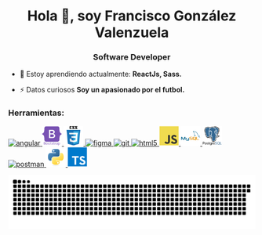 <h1 align = "center"> Hola 👋, soy Francisco González Valenzuela </h1>
<h3 align = "center"> Software Developer </h3>

- 🌱 Estoy aprendiendo actualmente:  **ReactJs, Sass.**

- ⚡ Datos curiosos **Soy un apasionado por el futbol.**



<h3 align = "left">Herramientas: </h3>

 <p align = "left"> <a href="#" target="_blank" rel="noreferrer"> <img src = "https://angular.io/assets/images/logos/angular/angular.svg" alt ="angular" width = "40" height = "40" /><a href="#" target="_blank" rel="noreferrer"> <img src = "https://raw.githubusercontent.com/devicons/devicon/master/icons/bootstrap/bootstrap-plain-wordmark.svg" alt ="bootstrap" width = "40" height = "40" /> <a href="#" target="_blank" rel="noreferrer"> <img src = "https://raw.githubusercontent.com/devicons/devicon/master/icons/css3/css3-original-wordmark.svg" alt ="css3" width = "40" height = "40" /><a href="#" target="_blank" rel="noreferrer"> <img src = "https://www.vectorlogo.zone/logos/figma/figma-icon.svg" alt ="figma" width = "40" height = "40" /><a href="#" target="_blank" rel="noreferrer"> <img src = "https://www.vectorlogo.zone/logos/git-scm/git-scm-icon.svg" alt ="git" width = "40" height = "40" /><a href="#" target="_blank" rel="noreferrer"> <img src = "https://raw.githubusercontent.com/devicons/devicon%20/master/icons/html5/html5-original-wordmark.svg" alt ="html5" width = "40" height = "40" /><a href="#" target="_blank" rel="noreferrer"> <img src = "https://raw.githubusercontent.com/devicons/devicon/master/icons/javascript/javascript-original.svg" alt ="javascript" width = "40" height = "40" /><a href="#" target="_blank" rel="noreferrer"> <img src = "https://raw.githubusercontent.com/devicons/devicon/master/icons/mysql/mysql-original-wordmark.svg" alt ="mysql" width = "40" height = "40" /><a href="https://www.postgresql.org" target="_blank" rel="noreferrer"> <img src = "https://raw.githubusercontent.com/devicons/devicon/master/icons/postgresql/postgresql-original-wordmark.svg" alt ="postgresql" width = "40" height = "40" /><a href="#" target="_blank" rel="noreferrer"> <img src = "https://www.vectorlogo.zone/logos/getpostman/getpostman-icon.svg" alt="postman" width = "40" height = "40" /><a href="https://www.python.org" target="_blank" rel="noreferrer"> <img src = "https://raw.githubusercontent.com/devicons/devicon/master/icons/python/python-original.svg" alt = "python" width = "40" height = "40" /> <img src = "https://raw.githubusercontent.com/devicons/devicon/master/icons/typescript/typescript-original.svg" alt = "typescript" width = "40" height = "40" /> 
 
 
 <a href="#" target="_blank" rel="noreferrer"> <img src = "https://github.com/WandaCatellani/WandaCatellani/blob/output/github-contribution-grid-snake.svg" alt = "snake"  /> 
 


